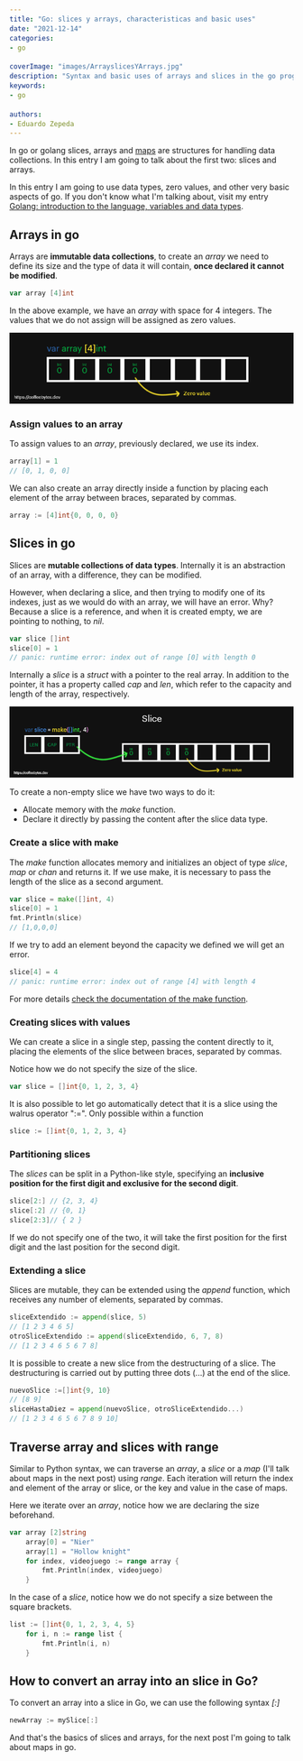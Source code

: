 ```yaml
---
title: "Go: slices y arrays, characteristicas and basic uses"
date: "2021-12-14"
categories:
- go

coverImage: "images/ArrayslicesYArrays.jpg"
description: "Syntax and basic uses of arrays and slices in the go programming language. I also explain how to use the make function in slices."
keywords:
- go

authors:
- Eduardo Zepeda
---
```


In go or golang slices, arrays and [maps](/en/go-maps-o-dictionaries/) are structures for handling data collections. In this entry I am going to talk about the first two: slices and arrays.

In this entry I am going to use data types, zero values, and other very basic aspects of go. If you don't know what I'm talking about, visit my entry [Golang: introduction to the language, variables and data types](/en/go-programming-language-introduction-to-variables-and-data-types/).

## Arrays in go

Arrays are **immutable data collections**, to create an _array_ we need to define its size and the type of data it will contain, **once declared it cannot be modified**.

```go
var array [4]int
```

In the above example, we have an _array_ with space for 4 integers. The values that we do not assign will be assigned as zero values.

![Structure of an array in go](images/arrayGolang-1.png)

### Assign values to an array

To assign values to an _array_, previously declared, we use its index.

```go
array[1] = 1
// [0, 1, 0, 0]
```

We can also create an array directly inside a function by placing each element of the array between braces, separated by commas.

```go
array := [4]int{0, 0, 0, 0}
```

## Slices in go

Slices are **mutable collections of data types**. Internally it is an abstraction of an array, with a difference, they can be modified.

However, when declaring a slice, and then trying to modify one of its indexes, just as we would do with an array, we will have an error. Why? Because a slice is a reference, and when it is created empty, we are pointing to nothing, to _nil_.

```go
var slice []int
slice[0] = 1
// panic: runtime error: index out of range [0] with length 0
```

Internally a _slice_ is a _struct_ with a pointer to the real array. In addition to the pointer, it has a property called _cap_ and _len_, which refer to the capacity and length of the array, respectively.

![Structure of a slice in go](images/sliceGolang.png "A slice pointer points to the data it contains")

To create a non-empty slice we have two ways to do it:

* Allocate memory with the _make_ function.
* Declare it directly by passing the content after the slice data type.

### Create a slice with make

The _make_ function allocates memory and initializes an object of type _slice_, _map_ or _chan_ and returns it. If we use make, it is necessary to pass the length of the slice as a second argument.

```go
var slice = make([]int, 4)
slice[0] = 1
fmt.Println(slice)
// [1,0,0,0]
```

If we try to add an element beyond the capacity we defined we will get an error.

```go
slice[4] = 4
// panic: runtime error: index out of range [4] with length 4
```

For more details [check the documentation of the make function](https://pkg.go.dev/builtin#make).

### Creating slices with values

We can create a slice in a single step, passing the content directly to it, placing the elements of the slice between braces, separated by commas.

Notice how we do not specify the size of the slice.

```go
var slice = []int{0, 1, 2, 3, 4}
```

It is also possible to let go automatically detect that it is a slice using the walrus operator ":=". Only possible within a function

```go
slice := []int{0, 1, 2, 3, 4}
```

### Partitioning slices

The _slices_ can be split in a Python-like style, specifying an **inclusive position for the first digit and exclusive for the second digit**.

```go
slice[2:] // {2, 3, 4}
slice[:2] // {0, 1}
slice[2:3]// { 2 }
```

If we do not specify one of the two, it will take the first position for the first digit and the last position for the second digit.

### Extending a slice

Slices are mutable, they can be extended using the _append_ function, which receives any number of elements, separated by commas.

```go
sliceExtendido := append(slice, 5)
// [1 2 3 4 6 5]
otroSliceExtendido := append(sliceExtendido, 6, 7, 8)
// [1 2 3 4 6 5 6 7 8]
```

It is possible to create a new slice from the destructuring of a slice. The destructuring is carried out by putting three dots (...) at the end of the slice.

```go
nuevoSlice :=[]int{9, 10}
// [8 9]
sliceHastaDiez = append(nuevoSlice, otroSliceExtendido...)
// [1 2 3 4 6 5 6 7 8 9 10]
```

## Traverse array and slices with range

Similar to Python syntax, we can traverse an _array_, a _slice_ or a _map_ (I'll talk about maps in the next post) using _range_. Each iteration will return the index and element of the array or slice, or the key and value in the case of maps.

Here we iterate over an _array_, notice how we are declaring the size beforehand.

```go
var array [2]string
    array[0] = "Nier"
    array[1] = "Hollow knight"
    for index, videojuego := range array {
    	fmt.Println(index, videojuego)
    }
```

In the case of a _slice_, notice how we do not specify a size between the square brackets.

```go
list := []int{0, 1, 2, 3, 4, 5}
    for i, n := range list {
    	fmt.Println(i, n)
    }
```

## How to convert an array into an slice in Go?

To convert an array into a slice in Go, we can use the following syntax *[:]*

```go
newArray := mySlice[:]
```

And that's the basics of slices and arrays, for the next post I'm going to talk about maps in go.